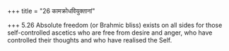 +++
title = "26 कामक्रोधवियुक्तानां"

+++
5.26 Absolute freedom (or Brahmic bliss) exists on all sides for those
self-controlled ascetics who are free from desire and anger, who have
controlled their thoughts and who have realised the Self.

